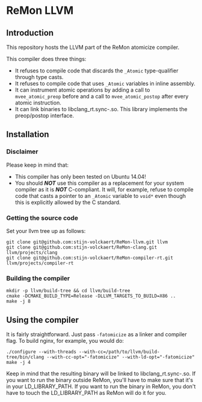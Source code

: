 # ReMon LLVM

## Introduction
This repository hosts the LLVM part of the ReMon atomicize compiler.

This compiler does three things:
- It refuses to compile code that discards the `_Atomic` type-qualifier through type casts.
- It refuses to compile code that uses `_Atomic` variables in inline assembly.
- It can instrument atomic operations by adding a call to `mvee_atomic_preop` before and a call to `mvee_atomic_postop` after every atomic instruction.
- It can link binaries to libclang_rt.sync-<arch>.so. This library implements the preop/postop interface.

## Installation

### Disclaimer

Please keep in mind that:
- This compiler has only been tested on Ubuntu 14.04!
- You should ***NOT*** use this compiler as a replacement for your system compiler as it is ***NOT*** C-compliant. It will, for example, refuse to compile code that casts a pointer to an `_Atomic` variable to `void*` even though this is explicitly allowed by the C standard.

### Getting the source code

Set your llvm tree up as follows:
```
git clone git@github.com:stijn-volckaert/ReMon-llvm.git llvm
git clone git@github.com:stijn-volckaert/ReMon-clang.git llvm/projects/clang
git clone git@github.com:stijn-volckaert/ReMon-compiler-rt.git llvm/projects/compiler-rt
```

### Building the compiler

```
mkdir -p llvm/build-tree && cd llvm/build-tree
cmake -DCMAKE_BUILD_TYPE=Release -DLLVM_TARGETS_TO_BUILD=X86 ..
make -j 8
```

## Using the compiler

It is fairly straightforward. Just pass `-fatomicize` as a linker and compiler flag. To build nginx, for example, you would do:

```
./configure --with-threads --with-cc=/path/to/llvm/build-tree/bin/clang --with-cc-opt="-fatomicize" --with-ld-opt="-fatomicize"
make -j 4
```

Keep in mind that the resulting binary will be linked to libclang_rt.sync-<arch>.so. 
If you want to run the binary outside ReMon, you'll have to make sure that it's in your LD_LIBRARY_PATH.
If you want to run the binary in ReMon, you don't have to touch the LD_LIBRARY_PATH as ReMon will do it for you.


